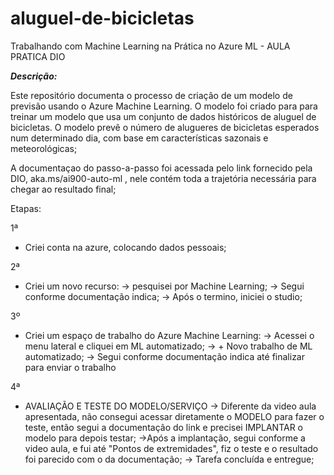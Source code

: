# aluguel-de-bicicletas
Trabalhando com Machine Learning na Prática no Azure ML -  AULA PRATICA DIO

***Descrição:***

Este repositório documenta o processo de criação de um modelo de previsão usando o Azure Machine Learning. O modelo foi criado para para treinar um modelo que usa um conjunto de dados históricos de aluguel de bicicletas. O modelo prevê o número de alugueres de bicicletas esperados num determinado dia, com base em características sazonais e meteorológicas;

A documentaçao do passo-a-passo foi acessada pelo link fornecido pela DIO, aka.ms/ai900-auto-ml , nele contém toda a trajetória necessária para chegar ao resultado final;

Etapas:

1ª
- Criei conta na azure, colocando dados pessoais;

2ª
- Criei um novo recurso:
 -> pesquisei por Machine Learning;
 -> Segui conforme documentação indica;
 -> Após o termino, iniciei o studio;

3º
- Criei um espaço de trabalho do Azure Machine Learning:
 -> Acessei o menu lateral e cliquei em ML automatizado;
 -> + Novo trabalho de ML automatizado;
 -> Segui conforme documentação indica até finalizar para enviar o trabalho

4ª 
- AVALIAÇÃO E TESTE DO MODELO/SERVIÇO
 -> Diferente da video aula apresentada, não consegui acessar diretamente o MODELO para fazer o teste, então segui a documentação do link e precisei IMPLANTAR o modelo para depois testar;
 ->Após a implantação, segui conforme a video aula, e fui até "Pontos de extremidades", fiz o teste e o resultado foi parecido com o da documentação;
 -> Tarefa concluída e entregue;







